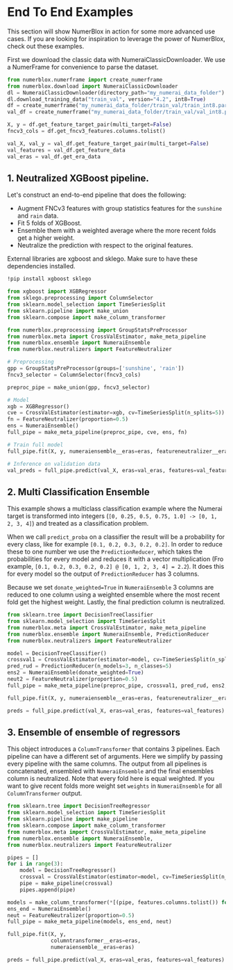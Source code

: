 # End To End Examples

This section will show NumerBlox in action for some more advanced use cases. If you are looking for inspiration to leverage the power of NumerBlox, check out these examples.

First we download the classic data with NumeraiClassicDownloader. We use a NumerFrame for convenience to parse the dataset.

```py
from numerblox.numerframe import create_numerframe
from numerblox.download import NumeraiClassicDownloader
dl = NumeraiClassicDownloader(directory_path="my_numerai_data_folder")
dl.download_training_data("train_val", version="4.2", int8=True)
df = create_numerframe("my_numerai_data_folder/train_val/train_int8.parquet")
val_df = create_numerframe("my_numerai_data_folder/train_val/val_int8.parquet")

X, y = df.get_feature_target_pair(multi_target=False)
fncv3_cols = df.get_fncv3_features.columns.tolist()

val_X, val_y = val_df.get_feature_target_pair(multi_target=False)
val_features = val_df.get_feature_data
val_eras = val_df.get_era_data
```

## 1. Neutralized XGBoost pipeline.

Let's construct an end-to-end pipeline that does the following:
- Augment FNCv3 features with group statistics features for the `sunshine` and `rain` data.
- Fit 5 folds of XGBoost.
- Ensemble them with a weighted average where the more recent folds get a higher weight.
- Neutralize the prediction with respect to the original features.

External libraries are xgboost and sklego. Make sure to have these dependencies installed.

```bash
!pip install xgboost sklego
```

```py
from xgboost import XGBRegressor
from sklego.preprocessing import ColumnSelector
from sklearn.model_selection import TimeSeriesSplit
from sklearn.pipeline import make_union
from sklearn.compose import make_column_transformer

from numerblox.preprocessing import GroupStatsPreProcessor
from numerblox.meta import CrossValEstimator, make_meta_pipeline
from numerblox.ensemble import NumeraiEnsemble
from numerblox.neutralizers import FeatureNeutralizer

# Preprocessing
gpp = GroupStatsPreProcessor(groups=['sunshine', 'rain'])
fncv3_selector = ColumnSelector(fncv3_cols)

preproc_pipe = make_union(gpp, fncv3_selector)

# Model
xgb = XGBRegressor()
cve = CrossValEstimator(estimator=xgb, cv=TimeSeriesSplit(n_splits=5))
fn = FeatureNeutralizer(proportion=0.5)
ens = NumeraiEnsemble()
full_pipe = make_meta_pipeline(preproc_pipe, cve, ens, fn)

# Train full model
full_pipe.fit(X, y, numeraiensemble__eras=eras, featureneutralizer__eras=eras, featureneutralizer__features=features);

# Inference on validation data
val_preds = full_pipe.predict(val_X, eras=val_eras, features=val_features)
```

## 2. Multi Classification Ensemble

This example shows a multiclass classification example where the Numerai target is transformed into integers (`[0, 0.25, 0.5, 0.75, 1.0] -> [0, 1, 2, 3, 4]`) and treated as a classification problem. 

When we call `predict_proba` on a classifier the result will be a probability for every class, like for example `[0.1, 0.2, 0.3, 0.2, 0.2]`. In order to reduce these to one number we use the `PredictionReducer`, which takes the probabilities for every model and reduces it with a vector multiplication (Fro example, `[0.1, 0.2, 0.3, 0.2, 0.2] @ [0, 1, 2, 3, 4] = 2.2`). It does this for every model so the output of `PredictionReducer` has 3 columns. 

Because we set `donate_weighted=True` in `NumeraiEnsemble` 3 columns are reduced to one column using a weighted ensemble where the most recent fold get the highest weight. Lastly, the final prediction column is neutralized.

```py
from sklearn.tree import DecisionTreeClassifier
from sklearn.model_selection import TimeSeriesSplit
from numerblox.meta import CrossValEstimator, make_meta_pipeline
from numerblox.ensemble import NumeraiEnsemble, PredictionReducer
from numerblox.neutralizers import FeatureNeutralizer

model = DecisionTreeClassifier()
crossval1 = CrossValEstimator(estimator=model, cv=TimeSeriesSplit(n_splits=3), predict_func='predict_proba')
pred_rud = PredictionReducer(n_models=3, n_classes=5)
ens2 = NumeraiEnsemble(donate_weighted=True)
neut2 = FeatureNeutralizer(proportion=0.5)
full_pipe = make_meta_pipeline(preproc_pipe, crossval1, pred_rud, ens2, neut2)

full_pipe.fit(X, y, numeraiensemble__eras=eras, featureneutralizer__eras=eras, featureneutralizer__features=features)

preds = full_pipe.predict(val_X, eras=val_eras, features=val_features)
```

## 3. Ensemble of ensemble of regressors

This object introduces a `ColumnTransformer` that contains 3 pipelines. Each pipeline can have a different set of arguments. Here we simplify by passing every pipeline with the same columns. 
The output from all pipelines is concatenated, ensembled with `NumeraiEnsemble` and the final ensembles column is neutralized. Note that every fold here is equal weighted. If you want to give recent folds more weight set `weights` in `NumeraiEnsemble` for all `ColumnTransformer` output.

```py
from sklearn.tree import DecisionTreeRegressor
from sklearn.model_selection import TimeSeriesSplit
from sklearn.pipeline import make_pipeline
from sklearn.compose import make_column_transformer
from numerblox.meta import CrossValEstimator, make_meta_pipeline
from numerblox.ensemble import NumeraiEnsemble,
from numerblox.neutralizers import FeatureNeutralizer

pipes = []
for i in range(3):
    model = DecisionTreeRegressor()
    crossval = CrossValEstimator(estimator=model, cv=TimeSeriesSplit(n_splits=5), predict_func='predict')
    pipe = make_pipeline(crossval)
    pipes.append(pipe)

models = make_column_transformer(*[(pipe, features.columns.tolist()) for pipe in pipes])
ens_end = NumeraiEnsemble()
neut = FeatureNeutralizer(proportion=0.5)
full_pipe = make_meta_pipeline(models, ens_end, neut)

full_pipe.fit(X, y, 
              columntransformer__eras=eras,
              numeraiensemble__eras=eras)

preds = full_pipe.predict(val_X, eras=val_eras, features=val_features)
```
